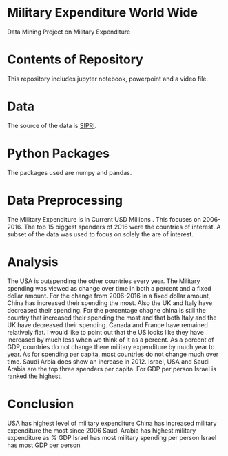 # Military Expenditure World Wide
Data Mining Project on Military Expenditure

# Contents  of Repository 
This repository includes jupyter notebook, powerpoint and a video file. 

# Data 
The source of the data is [SIPRI](https://www.sipri.org/databases/milex). 

# Python Packages
The packages used are numpy and pandas. 

# Data Preprocessing
The Military Expenditure is in Current USD Millions .
This focuses on 2006-2016. 
The top 15 biggest spenders of 2016 were the countries of interest. 
A subset of the data was used to focus on solely the are of interest. 

# Analysis
The USA is outspending the other countries every year. The Military spending was viewed as change over time in both a percent and a fixed dollar amount. For the change from 2006-2016 in a fixed dollar amount, China has increased their spending the most. Also the UK and Italy have decreased their spending. For the percentage chagne china is still the country that increased their spending the most and that both Italy and the UK have decreased their spending. Canada and France have remained relatively flat. I would like to point out that the US looks like they have increased by much less when we think of it as a percent. As a percent of GDP, countries do not change there military expenditure by much year to year. As for spending per capita, most countries do not change much over time. Saudi Arbia does show an increase in 2012. Israel, USA and Saudi Arabia are the top three spenders per capita. For GDP per person Israel is ranked the highest. 

# Conclusion
USA has highest level of military expenditure
China has increased military expenditure the most since 2006
Saudi Arabia has highest military expenditure as % GDP
Israel has most military spending per person
Israel has most GDP per person


